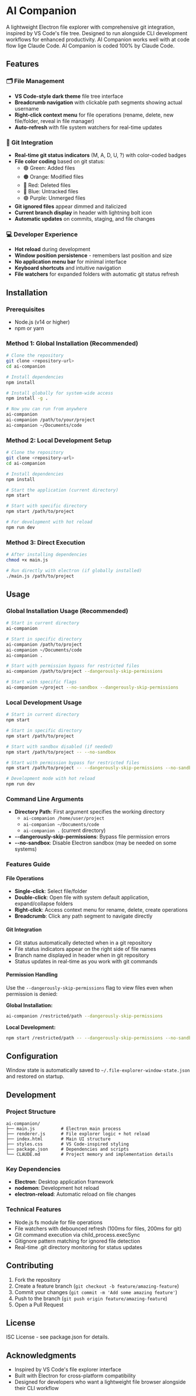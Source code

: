 # AI Companion

A lightweight Electron file explorer with comprehensive git integration, inspired by VS Code's file tree. Designed to run alongside CLI development workflows for enhanced productivity.
AI Companion works well with at code flow lige Claude Code.
AI Companion is coded 100% by Claude Code.

## Features

### 🗂️ File Management
- **VS Code-style dark theme** file tree interface
- **Breadcrumb navigation** with clickable path segments showing actual username
- **Right-click context menu** for file operations (rename, delete, new file/folder, reveal in file manager)
- **Auto-refresh** with file system watchers for real-time updates

### 🎯 Git Integration
- **Real-time git status indicators** (M, A, D, U, ?) with color-coded badges
- **File color coding** based on git status:
  - 🟢 Green: Added files
  - 🟠 Orange: Modified files  
  - 🔴 Red: Deleted files
  - 🔵 Blue: Untracked files
  - 🟣 Purple: Unmerged files
- **Git ignored files** appear dimmed and italicized
- **Current branch display** in header with lightning bolt icon
- **Automatic updates** on commits, staging, and file changes

### 💻 Developer Experience
- **Hot reload** during development
- **Window position persistence** - remembers last position and size
- **No application menu bar** for minimal interface
- **Keyboard shortcuts** and intuitive navigation
- **File watchers** for expanded folders with automatic git status refresh

## Installation

### Prerequisites
- Node.js (v14 or higher)
- npm or yarn

### Method 1: Global Installation (Recommended)
```bash
# Clone the repository
git clone <repository-url>
cd ai-companion

# Install dependencies
npm install

# Install globally for system-wide access
npm install -g .

# Now you can run from anywhere
ai-companion
ai-companion /path/to/your/project
ai-companion ~/Documents/code
```

### Method 2: Local Development Setup
```bash
# Clone the repository
git clone <repository-url>
cd ai-companion

# Install dependencies
npm install

# Start the application (current directory)
npm start

# Start with specific directory
npm start /path/to/project

# For development with hot reload
npm run dev
```

### Method 3: Direct Execution
```bash
# After installing dependencies
chmod +x main.js

# Run directly with electron (if globally installed)
./main.js /path/to/project
```

## Usage

### Global Installation Usage (Recommended)
```bash
# Start in current directory
ai-companion

# Start in specific directory
ai-companion /path/to/project
ai-companion ~/Documents/code
ai-companion .

# Start with permission bypass for restricted files
ai-companion /path/to/project --dangerously-skip-permissions

# Start with specific flags
ai-companion ~/project --no-sandbox --dangerously-skip-permissions
```

### Local Development Usage
```bash
# Start in current directory
npm start

# Start in specific directory
npm start /path/to/project

# Start with sandbox disabled (if needed)
npm start /path/to/project -- --no-sandbox

# Start with permission bypass for restricted files
npm start /path/to/project -- --dangerously-skip-permissions --no-sandbox

# Development mode with hot reload
npm run dev
```

### Command Line Arguments
- **Directory Path**: First argument specifies the working directory
  - `ai-companion /home/user/project`
  - `ai-companion ~/Documents/code`
  - `ai-companion .` (current directory)
- **--dangerously-skip-permissions**: Bypass file permission errors
- **--no-sandbox**: Disable Electron sandbox (may be needed on some systems)

### Features Guide

#### File Operations
- **Single-click**: Select file/folder
- **Double-click**: Open file with system default application, expand/collapse folders
- **Right-click**: Access context menu for rename, delete, create operations
- **Breadcrumb**: Click any path segment to navigate directly

#### Git Integration
- Git status automatically detected when in a git repository
- File status indicators appear on the right side of file names
- Branch name displayed in header when in git repository
- Status updates in real-time as you work with git commands

#### Permission Handling
Use the `--dangerously-skip-permissions` flag to view files even when permission is denied:

**Global Installation:**
```bash
ai-companion /restricted/path --dangerously-skip-permissions
```

**Local Development:**
```bash
npm start /restricted/path -- --dangerously-skip-permissions --no-sandbox
```

## Configuration

Window state is automatically saved to `~/.file-explorer-window-state.json` and restored on startup.

## Development

### Project Structure
```
ai-companion/
├── main.js          # Electron main process
├── renderer.js      # File explorer logic + hot reload
├── index.html       # Main UI structure
├── styles.css       # VS Code-inspired styling
├── package.json     # Dependencies and scripts
└── CLAUDE.md        # Project memory and implementation details
```

### Key Dependencies
- **Electron**: Desktop application framework
- **nodemon**: Development hot reload
- **electron-reload**: Automatic reload on file changes

### Technical Features
- Node.js fs module for file operations
- File watchers with debounced refresh (100ms for files, 200ms for git)
- Git command execution via child_process.execSync
- Gitignore pattern matching for ignored file detection
- Real-time .git directory monitoring for status updates

## Contributing

1. Fork the repository
2. Create a feature branch (`git checkout -b feature/amazing-feature`)
3. Commit your changes (`git commit -m 'Add some amazing feature'`)
4. Push to the branch (`git push origin feature/amazing-feature`)
5. Open a Pull Request

## License

ISC License - see package.json for details.

## Acknowledgments

- Inspired by VS Code's file explorer interface
- Built with Electron for cross-platform compatibility
- Designed for developers who want a lightweight file browser alongside their CLI workflow
